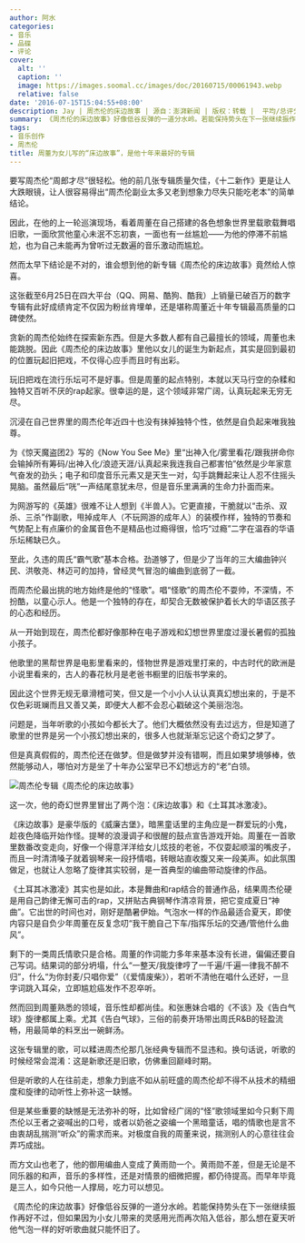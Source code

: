 ```yaml
---
author: 阿水
categories:
- 音乐
- 品碟
- 评论
cover:
  alt: ''
  caption: ''
  image: https://images.soomal.cc/images/doc/20160715/00061943.webp
  relative: false
date: '2016-07-15T15:04:55+08:00'
description: Jay | 周杰伦的床边故事 | 源自：澎湃新闻 | 版权：转载 |  平均/总评分：07.00/21
summary: 《周杰伦的床边故事》好像低谷反弹的一道分水岭。若能保持势头在下一张继续振作再好不过，但如果因为小女儿带来的灵感用光而再次陷入低谷，那么想在夏天听他气泡一样的好听歌曲就只能怀旧了。
tags:
- 音乐创作
- 周杰伦
title: 周董为女儿写的“床边故事”，是他十年来最好的专辑
---
```


要写周杰伦“周郎才尽”很轻松。他的前几张专辑质量欠佳，《十二新作》更是让人大跌眼镜，让人很容易得出“周杰伦副业太多又老到想象力尽失只能吃老本”的简单结论。

因此，在他的上一轮巡演现场，看着周董在自己搭建的各色想象世界里载歌载舞唱旧歌，一面欣赏他童心未泯不忘初衷，一面也有一丝尴尬――为他的停滞不前尴尬，也为自己未能再为曾听过无数遍的音乐激动而尴尬。

然而太早下结论是不对的，谁会想到他的新专辑《周杰伦的床边故事》竟然给人惊喜。

这张截至6月25日在四大平台（QQ、网易、酷狗、酷我）上销量已破百万的数字专辑有此好成绩肯定不仅因为粉丝肯埋单，还是堪称周董近十年专辑最高质量的口碑使然。

贪新的周杰伦始终在探索新东西。但是大多数人都有自己最擅长的领域，周董也未能跳脱。因此《周杰伦的床边故事》里他以女儿的诞生为新起点，其实是回到最初的位置玩起旧把戏，不仅得心应手而且时有出彩。

玩旧把戏在流行乐坛可不是好事。但是周董的起点特别，本就以天马行空的杂糅和独特又百听不厌的rap起家。很幸运的是，这个领域非常广阔，认真玩起来无穷无尽。

沉浸在自己世界里的周杰伦年近四十也没有抹掉独特个性，依然是自负起来唯我独尊。

为《惊天魔盗团2》写的《Now You See Me》里“出神入化/雾里看花/跟我拼命你会输掉所有筹码/出神入化/浪迹天涯/认真起来我连我自己都害怕”依然是少年家意气奋发的劲头；电子和印度音乐元素又是天生一对，勾手跳舞起来让人忍不住摇头晃脑。虽然最后“咣”一声结尾意犹未尽，但是音乐里满满的生命力扑面而来。

为网游写的《英雄》很难不让人想到《半兽人》。它更直接，干脆就以“击杀、双杀、三杀”作副歌，甩掉成年人（不玩网游的成年人）的装模作样，独特的节奏和气势配上有点廉价的金属音色不是精品也过瘾得很，恰巧“过瘾”二字在温吞的华语乐坛稀缺已久。

至此，久违的周氏“霸气歌”基本合格。劲道够了，但是少了当年的三大编曲钟兴民、洪敬尧、林迈可的加持，曾经灵气冒泡的编曲到底弱了一截。

而周杰伦最出挑的地方始终是他的“怪歌”。唱“怪歌”的周杰伦不耍帅，不深情，不扮酷，以童心示人。他是一个独特的存在，却契合无数被保护着长大的华语区孩子的心态和经历。

从一开始到现在，周杰伦都好像那种在电子游戏和幻想世界里度过漫长暑假的孤独小孩子。

他歌里的黑帮世界是电影里看来的，怪物世界是游戏里打来的，中古时代的欧洲是小说里看来的，古人的春花秋月是老爸书橱里的旧版书学来的。

因此这个世界无规无章滑稽可笑，但又是一个小小人认认真真幻想出来的，于是不仅色彩斑斓而且又善又美，即便大人都不会忍心戳破这个美丽泡泡。

问题是，当年听歌的小孩如今都长大了。他们大概依然没有去过远方，但是知道了歌里的世界是另一个小孩幻想出来的，很多人也就渐渐忘记这个奇幻之梦了。

但是真真假假的，周杰伦还在做梦。但是做梦并没有错啊，而且如果梦境够棒，依然能够动人，哪怕对方是坐了十年办公室早已不幻想远方的“老”白领。

![周杰伦专辑《周杰伦的床边故事》](https://images.soomal.cc/images/doc/20160715/00061942.webp)





这一次，他的奇幻世界里冒出了两个泡：《床边故事》和《土耳其冰激凌》。

《床边故事》是豪华版的《威廉古堡》，暗黑童话里的主角应是一群爱玩的小鬼，趁夜色降临开始作怪。提琴的浪漫调子和很醒的鼓点宣告游戏开始。周董在一首歌里数番改变走向，好像一个得意洋洋给女儿炫技的老爸，不仅耍起顺溜的嘴皮子，而且一时清清嗓子就着钢琴来一段抒情唱，转眼站直收腹又来一段美声。如此氛围做足，也就让人忽略了旋律其实较弱，是一首典型的编曲带动旋律的作品。

《土耳其冰激凌》其实也是如此，本是舞曲和rap结合的普通作品，结果周杰伦硬是用自己韵律无懈可击的rap，又拼贴古典钢琴作清凉背景，把它变成夏日“神曲”。它出世的时间也对，刚好是酷暑伊始。气泡水一样的作品最适合夏天，即使内容只是自负少年周董在反复念叨“我干脆自己下车/指挥乐坛的交通/管他什么曲风”。

剩下的一类周氏情歌只是合格。周董的作词能力多年来基本没有长进，偏偏还要自己写词。结果词的部分坍塌，什么“一整天/我旋律哼了一千遍/千遍一律我不醉不归”，什么“为你封麦/只唱你爱”（《爱情废柴》），若听不清他在唱什么还好，一旦字词跳入耳朵，立即尴尬癌发作不忍卒听。

然而回到周董熟悉的领域，音乐性却都尚佳。和张惠妹合唱的《不该》及《告白气球》旋律都属上乘。尤其《告白气球》，三俗的前奏开场带出周氏R&B的轻盈流畅，用最简单的料烹出一碗鲜汤。

这张专辑里的歌，可以糅进周杰伦那几张经典专辑而不显违和。换句话说，听歌的时候经常会混淆：这是新歌还是旧歌，仿佛重回巅峰时期。

但是听歌的人在往前走，想象力到底不如从前旺盛的周杰伦却不得不从技术的精细度和旋律的动听性上弥补这一缺憾。

但是某些重要的缺憾是无法弥补的呀，比如曾经广阔的“怪”歌领域里如今只剩下周杰伦以王者之姿喊出的口号，或者以奶爸之姿编一个黑暗童话，唱的情歌也是言不由衷胡乱揣测“听众”的需求而来。对极度自我的周董来说，揣测别人的心意往往会弄巧成拙。

而方文山也老了，他的御用编曲人变成了黄雨勋一个。黄雨勋不差，但是无论是不同乐器的和声，音乐的多样性，还是对情景的细微把握，都仍待提高。而早年毕竟是三人，如今只他一人撑局，吃力可以想见。

《周杰伦的床边故事》好像低谷反弹的一道分水岭。若能保持势头在下一张继续振作再好不过，但如果因为小女儿带来的灵感用光而再次陷入低谷，那么想在夏天听他气泡一样的好听歌曲就只能怀旧了。